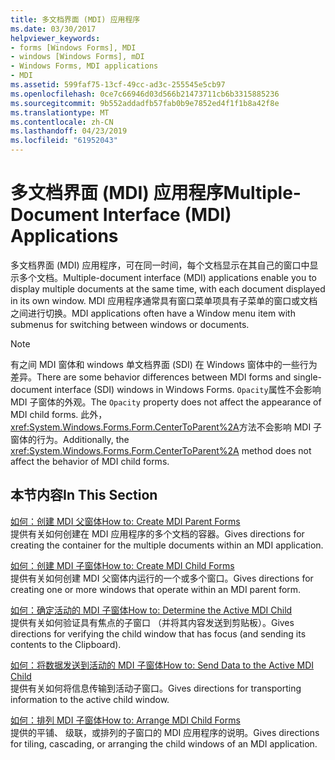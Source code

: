 ```yaml
---
title: 多文档界面 (MDI) 应用程序
ms.date: 03/30/2017
helpviewer_keywords:
- forms [Windows Forms], MDI
- windows [Windows Forms], mDI
- Windows Forms, MDI applications
- MDI
ms.assetid: 599faf75-13cf-49cc-ad3c-255545e5cb97
ms.openlocfilehash: 0ce7c66946d03d566b21473711cb6b3315885236
ms.sourcegitcommit: 9b552addadfb57fab0b9e7852ed4f1f1b8a42f8e
ms.translationtype: MT
ms.contentlocale: zh-CN
ms.lasthandoff: 04/23/2019
ms.locfileid: "61952043"
---
```

# <a name="multiple-document-interface-mdi-applications"></a><span data-ttu-id="fd28e-102">多文档界面 (MDI) 应用程序</span><span class="sxs-lookup"><span data-stu-id="fd28e-102">Multiple-Document Interface (MDI) Applications</span></span>
<span data-ttu-id="fd28e-103">多文档界面 (MDI) 应用程序，可在同一时间，每个文档显示在其自己的窗口中显示多个文档。</span><span class="sxs-lookup"><span data-stu-id="fd28e-103">Multiple-document interface (MDI) applications enable you to display multiple documents at the same time, with each document displayed in its own window.</span></span> <span data-ttu-id="fd28e-104">MDI 应用程序通常具有窗口菜单项具有子菜单的窗口或文档之间进行切换。</span><span class="sxs-lookup"><span data-stu-id="fd28e-104">MDI applications often have a Window menu item with submenus for switching between windows or documents.</span></span>  
  
> [!NOTE]
>  <span data-ttu-id="fd28e-105">有之间 MDI 窗体和 windows 单文档界面 (SDI) 在 Windows 窗体中的一些行为差异。</span><span class="sxs-lookup"><span data-stu-id="fd28e-105">There are some behavior differences between MDI forms and single-document interface (SDI) windows in Windows Forms.</span></span> <span data-ttu-id="fd28e-106">`Opacity`属性不会影响 MDI 子窗体的外观。</span><span class="sxs-lookup"><span data-stu-id="fd28e-106">The `Opacity` property does not affect the appearance of MDI child forms.</span></span> <span data-ttu-id="fd28e-107">此外，<xref:System.Windows.Forms.Form.CenterToParent%2A>方法不会影响 MDI 子窗体的行为。</span><span class="sxs-lookup"><span data-stu-id="fd28e-107">Additionally, the <xref:System.Windows.Forms.Form.CenterToParent%2A> method does not affect the behavior of MDI child forms.</span></span>  
  
## <a name="in-this-section"></a><span data-ttu-id="fd28e-108">本节内容</span><span class="sxs-lookup"><span data-stu-id="fd28e-108">In This Section</span></span>  
 [<span data-ttu-id="fd28e-109">如何：创建 MDI 父窗体</span><span class="sxs-lookup"><span data-stu-id="fd28e-109">How to: Create MDI Parent Forms</span></span>](how-to-create-mdi-parent-forms.md)  
 <span data-ttu-id="fd28e-110">提供有关如何创建在 MDI 应用程序的多个文档的容器。</span><span class="sxs-lookup"><span data-stu-id="fd28e-110">Gives directions for creating the container for the multiple documents within an MDI application.</span></span>  
  
 [<span data-ttu-id="fd28e-111">如何：创建 MDI 子窗体</span><span class="sxs-lookup"><span data-stu-id="fd28e-111">How to: Create MDI Child Forms</span></span>](how-to-create-mdi-child-forms.md)  
 <span data-ttu-id="fd28e-112">提供有关如何创建 MDI 父窗体内运行的一个或多个窗口。</span><span class="sxs-lookup"><span data-stu-id="fd28e-112">Gives directions for creating one or more windows that operate within an MDI parent form.</span></span>  
  
 [<span data-ttu-id="fd28e-113">如何：确定活动的 MDI 子窗体</span><span class="sxs-lookup"><span data-stu-id="fd28e-113">How to: Determine the Active MDI Child</span></span>](how-to-determine-the-active-mdi-child.md)  
 <span data-ttu-id="fd28e-114">提供有关如何验证具有焦点的子窗口 （并将其内容发送到剪贴板）。</span><span class="sxs-lookup"><span data-stu-id="fd28e-114">Gives directions for verifying the child window that has focus (and sending its contents to the Clipboard).</span></span>  
  
 [<span data-ttu-id="fd28e-115">如何：将数据发送到活动的 MDI 子窗体</span><span class="sxs-lookup"><span data-stu-id="fd28e-115">How to: Send Data to the Active MDI Child</span></span>](how-to-send-data-to-the-active-mdi-child.md)  
 <span data-ttu-id="fd28e-116">提供有关如何将信息传输到活动子窗口。</span><span class="sxs-lookup"><span data-stu-id="fd28e-116">Gives directions for transporting information to the active child window.</span></span>  
  
 [<span data-ttu-id="fd28e-117">如何：排列 MDI 子窗体</span><span class="sxs-lookup"><span data-stu-id="fd28e-117">How to: Arrange MDI Child Forms</span></span>](how-to-arrange-mdi-child-forms.md)  
 <span data-ttu-id="fd28e-118">提供的平铺、 级联，或排列的子窗口的 MDI 应用程序的说明。</span><span class="sxs-lookup"><span data-stu-id="fd28e-118">Gives directions for tiling, cascading, or arranging the child windows of an MDI application.</span></span>
